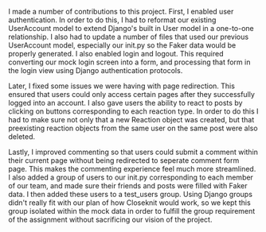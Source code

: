 I made a number of contributions to this project. First, I enabled user authentication. In order to do this, I had to reformat our existing UserAccount model to extend Django's built in User model in a one-to-one relationship. I also had to update a number of files that used our previous UserAccount model, especially our init.py so the Faker data would be properly generated. I also enabled login and logout. This required converting our mock login screen into a form, and processing that form in the login view using Django authentication protocols.

Later, I fixed some issues we were having with page redirection. This ensured that users could only access certain pages after they successfully logged into an account. I also gave users the ability to react to posts by clicking on buttons corresponding to each reaction type. In order to do this I had to make sure not only that a new Reaction object was created, but that preexisting reaction objects from the same user on the same post were also deleted.

Lastly, I improved commenting so that users could submit a comment within their current page without being redirected to seperate comment form page. This makes the commenting experience feel much more streamlined. I also added a group of users to our init.py corresponding to each member of our team, and made sure their friends and posts were filled with Faker data. I then added these users to a test_users group. Using Django groups didn't really fit with our plan of how Closeknit would work, so we kept this group isolated within the mock data in order to fulfill the group requirement of the assignment without sacrificing our vision of the project.